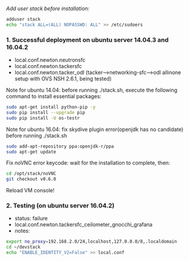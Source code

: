 _Add user stack before installation:_

```sh
adduser stack
echo "stack ALL=(ALL) NOPASSWD: ALL" >> /etc/sudoers
```

### 1. Successful deployment on ubuntu server 14.04.3 and 16.04.2
- local.conf.newton.neutronsfc
- local.conf.newton.tackersfc
- local.conf.newton.tacker_odl (tacker-->networking-sfc-->odl allinone setup with OVS NSH 2.6.1, being tested)

Note for ubuntu 14.04: before running ./stack.sh, execute the following command to install essential packages:

```sh
sudo apt-get install python-pip -y
sudo pip install --upgrade pip
sudo pip install -U os-testr
```

Note for ubuntu 16.04: fix skydive plugin error(openjdk has no candidate) before running ./stack.sh

```sh
sudo add-apt-repository ppa:openjdk-r/ppa  
sudo apt-get update   
```

Fix noVNC error keycode: wait for the installation to complete, then:

```sh
cd /opt/stack/noVNC
git checkout v0.6.0
```
Reload VM console!

### 2. Testing (on ubuntu server 16.04.2)
- status: failure
- local.conf.newton.tackersfc_ceilometer_gnocchi_grafana
- notes:

```sh
export no_proxy=192.168.2.0/24,localhost,127.0.0.0/8,.localdomain
cd ~/devstack
echo "ENABLE_IDENTITY_V2=False" >> local.conf
```

